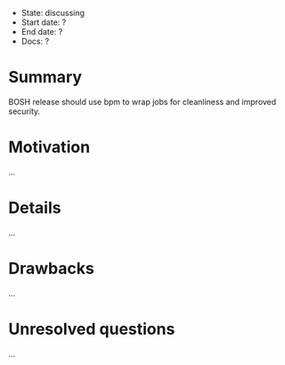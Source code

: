 - State: discussing
- Start date: ?
- End date: ?
- Docs: ?

# Summary

BOSH release should use bpm to wrap jobs for cleanliness and improved security.

# Motivation

...

# Details

...

# Drawbacks

...

# Unresolved questions

...
